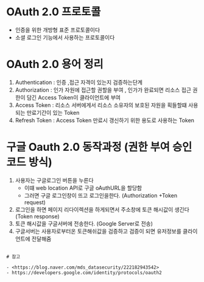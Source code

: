 # OAuth 2.0 프로토콜

- 인증을 위한 개방형 표준 프로토콜이다
- 소셜 로그인 기능에서 사용하는 프로토콜이다

# OAuth 2.0 용어 정리

1. Authentication : 인증 ,접근 자격이 있는지 검증하는단계
2. Authorization : 인가 자원에 접근할 권할을 부여 , 인가가 완료되면 리소스 접근 권한이 담긴 Access Token이 클라이언트에 부여
3. Access Token : 리소스 서버에게서 리소스 소유자의 보호된 자원을 획들할떄 사용되는 만료기간이 있는 Token
4. Refresh Token : Access Token 만료시 갱신하기 위한 용도로 사용하는 Token

# 구글 Oauth 2.0 동작과정 (권한 부여 승인코드 방식)

1. 사용자는 구글로그인 버튼을 누른다
   - 이떄 web location API로  구글 oAuthURL을 할당함
   - 그러면 구글 로그인창이 뜨고 로그인을한다. (Authorization +Token request)
2. 로그인을 하면 페이지 리다이렉션을 하게되면서 주소창에 토큰 해시값이 생긴다  (Token response)
3. 토큰 해시값을 구글서버에 전송한다. (Google Server로 전송)
4. 구글서버는 사용자로부터온 토큰해쉬값을 검증하고 검증이 되면 유저정보를 클라이언트에 전달해줌

~~~

# 참고

- <https://blog.naver.com/mds_datasecurity/222182943542>
- https://developers.google.com/identity/protocols/oauth2
